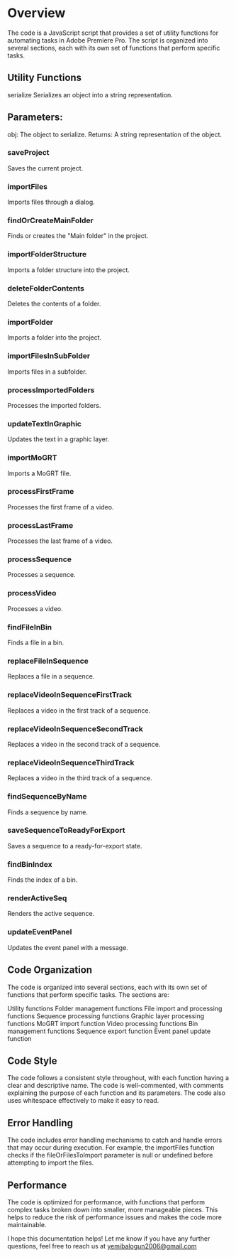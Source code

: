 # Overview 
The code is a JavaScript script that provides a set of utility functions for automating tasks in Adobe Premiere Pro. The script is organized into several sections, each with its own set of functions that perform specific tasks.

## Utility Functions

serialize
Serializes an object into a string representation.

## Parameters:
obj: The object to serialize.
Returns: A string representation of the object.
### saveProject
Saves the current project.

### importFiles
Imports files through a dialog.

### findOrCreateMainFolder
Finds or creates the "Main folder" in the project.

### importFolderStructure
Imports a folder structure into the project.

### deleteFolderContents
Deletes the contents of a folder.

### importFolder
Imports a folder into the project.

### importFilesInSubFolder
Imports files in a subfolder.

### processImportedFolders
Processes the imported folders.

### updateTextInGraphic
Updates the text in a graphic layer.

### importMoGRT
Imports a MoGRT file.

### processFirstFrame
Processes the first frame of a video.

### processLastFrame
Processes the last frame of a video.

### processSequence
Processes a sequence.

### processVideo
Processes a video.

### findFileInBin
Finds a file in a bin.

### replaceFileInSequence
Replaces a file in a sequence.

### replaceVideoInSequenceFirstTrack
Replaces a video in the first track of a sequence.

### replaceVideoInSequenceSecondTrack
Replaces a video in the second track of a sequence.

### replaceVideoInSequenceThirdTrack
Replaces a video in the third track of a sequence.

### findSequenceByName
Finds a sequence by name.

### saveSequenceToReadyForExport
Saves a sequence to a ready-for-export state.

### findBinIndex
Finds the index of a bin.

### renderActiveSeq
Renders the active sequence.

### updateEventPanel
Updates the event panel with a message.

## Code Organization 
The code is organized into several sections, each with its own set of functions that perform specific tasks. The sections are:

Utility functions
Folder management functions
File import and processing functions
Sequence processing functions
Graphic layer processing functions
MoGRT import function
Video processing functions
Bin management functions
Sequence export function
Event panel update function

## Code Style
The code follows a consistent style throughout, with each function having a clear and descriptive name. The code is well-commented, with comments explaining the purpose of each function and its parameters. The code also uses whitespace effectively to make it easy to read.

## Error Handling 
The code includes error handling mechanisms to catch and handle errors that may occur during execution. For example, the importFiles function checks if the fileOrFilesToImport parameter is null or undefined before attempting to import the files.

## Performance 
The code is optimized for performance, with functions that perform complex tasks broken down into smaller, more manageable pieces. This helps to reduce the risk of performance issues and makes the code more maintainable.

I hope this documentation helps! Let me know if you have any further questions, feel free to reach us at yemibalogun2006@gmail.com
